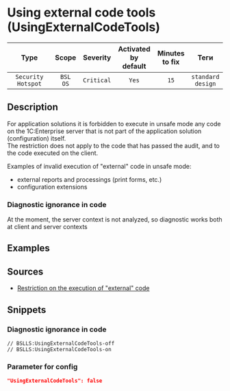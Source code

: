 # Using external code tools (UsingExternalCodeTools)

|        Type        |        Scope        |  Severity  | Activated<br>by default | Minutes<br>to fix |             Теги             |
|:------------------:|:-------------------:|:----------:|:-----------------------------:|:-----------------------:|:----------------------------:|
| `Security Hotspot` | `BSL`<br>`OS` | `Critical` |             `Yes`             |          `15`           | `standard`<br>`design` |

<!-- Блоки выше заполняются автоматически, не трогать -->
## Description
<!-- Описание диагностики заполняется вручную. Необходимо понятным языком описать смысл и схему работу -->

For application solutions it is forbidden to execute in unsafe mode any code on the 1C:Enterprise server that is not part of the application solution (configuration) itself.  
The restriction does not apply to the code that has passed the audit, and to the code executed on the client.

Examples of invalid execution of "external" code in unsafe mode:

* external reports and processings (print forms, etc.)
* configuration extensions

### Diagnostic ignorance in code

At the moment, the server context is not analyzed, so diagnostic works both at client and server contexts

## Examples
<!-- В данном разделе приводятся примеры, на которые диагностика срабатывает, а также можно привести пример, как можно исправить ситуацию -->

## Sources
<!-- Необходимо указывать ссылки на все источники, из которых почерпнута информация для создания диагностики -->


* [Restriction on the execution of "external" code](https://its.1c.ru/db/v8std#content:669:hdoc)

## Snippets

<!-- Блоки ниже заполняются автоматически, не трогать -->
### Diagnostic ignorance in code

```bsl
// BSLLS:UsingExternalCodeTools-off
// BSLLS:UsingExternalCodeTools-on
```

### Parameter for config

```json
"UsingExternalCodeTools": false
```
